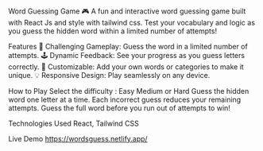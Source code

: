 Word Guessing Game 🎮
A fun and interactive word guessing game built with React Js and style with tailwind css.
Test your vocabulary and logic as you guess the hidden word within a limited number of attempts!

Features
🎯 Challenging Gameplay: Guess the word in a limited number of attempts.
🕹️ Dynamic Feedback: See your progress as you guess letters correctly.
🌈 Customizable: Add your own words or categories to make it unique.
💡 Responsive Design: Play seamlessly on any device.

How to Play
Select the difficulty : Easy Medium or Hard
Guess the hidden word one letter at a time.
Each incorrect guess reduces your remaining attempts.
Guess the full word before you run out of attempts to win!

Technologies Used
React, Tailwind CSS

Live Demo
https://wordsguess.netlify.app/

